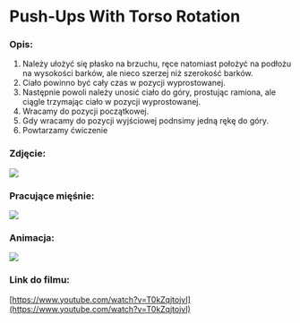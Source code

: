 # Push-Ups With Torso Rotation

### Opis:
1. Należy ułożyć się płasko na brzuchu, ręce natomiast położyć na podłożu na wysokości barków, ale nieco szerzej niż szerokość barków. 
2. Ciało powinno być cały czas w pozycji wyprostowanej. 
3. Następnie powoli należy unosić ciało do góry, prostując ramiona, ale ciągle trzymając ciało w pozycji wyprostowanej.
4. Wracamy do pozycji początkowej.
5. Gdy wracamy do pozycji wyjściowej podnsimy jedną rękę do góry.
6. Powtarzamy ćwiczenie

### Zdjęcie:
![](exercise/pompki_z_rotacją/rotacja.png)

### Pracujące mięśnie:
![](exercise/pompki_z_rotacją/rotacja3.png)

### Animacja:
![](exercise/pompki_z_rotacją/rotacja.gif)

### Link do filmu:
[https://www.youtube.com/watch?v=T0kZqjtojvI](https://www.youtube.com/watch?v=T0kZqjtojvI)
